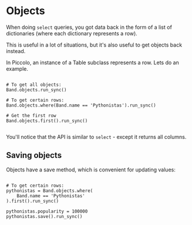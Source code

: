 # Objects

When doing `select` queries, you got data back in the form of a list of dictionaries (where each dictionary represents a row).

This is useful in a lot of situations, but it's also useful to get objects back instead.

In Piccolo, an instance of a Table subclass represents a row. Lets do an example.

<pre><code class="language-python">
# To get all objects:
Band.objects.run_sync()

# To get certain rows:
Band.objects.where(Band.name == 'Pythonistas').run_sync()

# Get the first row
Band.objects.first().run_sync()

</code></pre>

You'll notice that the API is similar to `select` - except it returns all columns.

## Saving objects

Objects have a save method, which is convenient for updating values:

<pre><code class="language-python">
# To get certain rows:
pythonistas = Band.objects.where(
    Band.name == 'Pythonistas'
).first().run_sync()

pythonistas.popularity = 100000
pythonistas.save().run_sync()

</code></pre>
